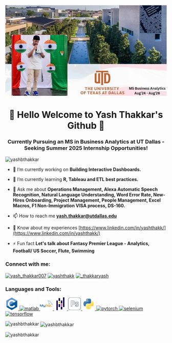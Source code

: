 ![logo](https://github.com/yashbthakkar/yashbthakkar/blob/main/Github%20Banner.png)
<h1 align="center">🤝 Hello Welcome to Yash Thakkar's Github 🤝</h1>
<h3 align="center">Currently Pursuing an MS in Business Analytics at UT Dallas - Seeking Summer 2025 Internship Opportunities!</h3>

<p align="left"> <img src="https://komarev.com/ghpvc/?username=yashbthakkar&label=Profile%20views&color=0e75b6&style=flat" alt="yashbthakkar" /> </p>

- 🔭 I’m currently working on **Building Interactive Dashboards.**

- 🌱 I’m currently learning **R, Tableau and ETL best practices.**

- 💬 Ask me about **Operations Management, Alexa Automatic Speech Recognition, Natural Language Understanding, Word Error Rate, New-Hires Onboarding, Project Management, People Management, Excel Macros, F1 Non-Immigration VISA process, DS-160.**

- 📫 How to reach me **yash.thakkar@utdallas.edu**

- 📄 Know about my experiences [https://www.linkedin.com/in/yashthakk/](https://www.linkedin.com/in/yashthakk/)

- ⚡ Fun fact **Let's talk about Fantasy Premier League - Analytics, Football/ US Soccer, Flute, Swimming**

<h3 align="left">Connect with me:</h3>
<p align="left">
<a href="https://twitter.com/yash_thakkar007" target="blank"><img align="center" src="https://raw.githubusercontent.com/rahuldkjain/github-profile-readme-generator/master/src/images/icons/Social/twitter.svg" alt="yash_thakkar007" height="30" width="40" /></a>
<a href="https://linkedin.com/in/yashthakk" target="blank"><img align="center" src="https://raw.githubusercontent.com/rahuldkjain/github-profile-readme-generator/master/src/images/icons/Social/linked-in-alt.svg" alt="yashthakk" height="30" width="40" /></a>
<a href="https://instagram.com/_thakkaryash" target="blank"><img align="center" src="https://raw.githubusercontent.com/rahuldkjain/github-profile-readme-generator/master/src/images/icons/Social/instagram.svg" alt="_thakkaryash" height="30" width="40" /></a>
</p>

<h3 align="left">Languages and Tools:</h3>
<p align="left"> <a href="https://www.cprogramming.com/" target="_blank" rel="noreferrer"> <img src="https://raw.githubusercontent.com/devicons/devicon/master/icons/c/c-original.svg" alt="c" width="40" height="40"/> </a> <a href="https://www.mathworks.com/" target="_blank" rel="noreferrer"> <img src="https://upload.wikimedia.org/wikipedia/commons/2/21/Matlab_Logo.png" alt="matlab" width="40" height="40"/> </a> <a href="https://www.mysql.com/" target="_blank" rel="noreferrer"> <img src="https://raw.githubusercontent.com/devicons/devicon/master/icons/mysql/mysql-original-wordmark.svg" alt="mysql" width="40" height="40"/> </a> <a href="https://pandas.pydata.org/" target="_blank" rel="noreferrer"> <img src="https://raw.githubusercontent.com/devicons/devicon/2ae2a900d2f041da66e950e4d48052658d850630/icons/pandas/pandas-original.svg" alt="pandas" width="40" height="40"/> </a> <a href="https://www.photoshop.com/en" target="_blank" rel="noreferrer"> <img src="https://raw.githubusercontent.com/devicons/devicon/master/icons/photoshop/photoshop-line.svg" alt="photoshop" width="40" height="40"/> </a> <a href="https://www.python.org" target="_blank" rel="noreferrer"> <img src="https://raw.githubusercontent.com/devicons/devicon/master/icons/python/python-original.svg" alt="python" width="40" height="40"/> </a> <a href="https://pytorch.org/" target="_blank" rel="noreferrer"> <img src="https://www.vectorlogo.zone/logos/pytorch/pytorch-icon.svg" alt="pytorch" width="40" height="40"/> </a> <a href="https://www.selenium.dev" target="_blank" rel="noreferrer"> <img src="https://raw.githubusercontent.com/detain/svg-logos/780f25886640cef088af994181646db2f6b1a3f8/svg/selenium-logo.svg" alt="selenium" width="40" height="40"/> </a> <a href="https://www.tensorflow.org" target="_blank" rel="noreferrer"> <img src="https://www.vectorlogo.zone/logos/tensorflow/tensorflow-icon.svg" alt="tensorflow" width="40" height="40"/> </a> </p>

<p><img align="left" src="https://github-readme-stats.vercel.app/api/top-langs?username=yashbthakkar&show_icons=true&locale=en&layout=compact" alt="yashbthakkar" /></p>

<p>&nbsp;<img align="center" src="https://github-readme-stats.vercel.app/api?username=yashbthakkar&show_icons=true&locale=en" alt="yashbthakkar" /></p>

<p><img align="center" src="https://github-readme-streak-stats.herokuapp.com/?user=yashbthakkar&" alt="yashbthakkar" /></p>

